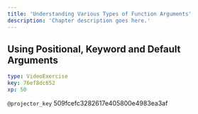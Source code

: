 ```yaml
---
title: 'Understanding Various Types of Function Arguments'
description: 'Chapter description goes here.'
---
```


## Using Positional, Keyword and Default Arguments

```yaml
type: VideoExercise
key: 76ef8dc652
xp: 50
```

`@projector_key`
509fcefc3282617e405800e4983ea3af
